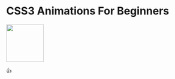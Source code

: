# CSS3 Animations For Beginners

<img src="https://ih1.redbubble.net/image.559137269.8320/fposter,small,wall_texture,product,750x1000.u2.jpg" width="100" height="100">

:+1:
